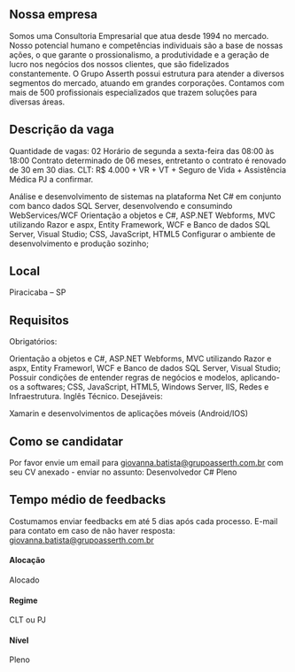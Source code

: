 ## Nossa empresa

Somos uma Consultoria Empresarial que atua desde 1994 no mercado. Nosso potencial humano e competências individuais são a base de nossas ações, o que garante o prossionalismo, a produtividade e a geração de lucro nos negócios dos nossos clientes, que são fidelizados constantemente. O Grupo Asserth possui estrutura para atender a diversos segmentos do mercado, atuando em grandes corporações. Contamos com mais de 500 profissionais especializados que trazem soluções para diversas áreas.

## Descrição da vaga

Quantidade de vagas: 02
Horário de segunda a sexta-feira das 08:00 às 18:00
Contrato determinado de 06 meses, entretanto o contrato é renovado de 30 em 30 dias.
CLT: R$ 4.000 + VR + VT + Seguro de Vida + Assistência Médica
PJ a confirmar.

Análise e desenvolvimento de sistemas na plataforma Net C# em conjunto com banco dados SQL Server, desenvolvendo e consumindo WebServices/WCF
Orientação a objetos e C#, ASP.NET Webforms, MVC utilizando Razor e aspx, Entity Framework, WCF e Banco de dados SQL Server, Visual Studio;
CSS, JavaScript, HTML5
Configurar o ambiente de desenvolvimento e produção sozinho;

## Local
Piracicaba – SP

## Requisitos

Obrigatórios:

Orientação a objetos e C#, ASP.NET Webforms, MVC utilizando Razor e aspx, Entity Frameworl, WCF e Banco de dados SQL Server, Visual Studio;
Possuir condições de entender regras de negócios e modelos, aplicando-os a softwares;
CSS, JavaScript, HTML5, Windows Server, IIS, Redes e Infraestrutura.
Inglês Técnico.
Desejáveis:

Xamarin e desenvolvimentos de aplicações móveis (Android/IOS)

## Como se candidatar
Por favor envie um email para giovanna.batista@grupoasserth.com.br com seu CV anexado - enviar no assunto: Desenvolvedor C# Pleno

## Tempo médio de feedbacks
Costumamos enviar feedbacks em até 5 dias após cada processo.
E-mail para contato em caso de não haver resposta: giovanna.batista@grupoasserth.com.br

#### Alocação
Alocado

#### Regime
CLT ou PJ

#### Nível
Pleno
